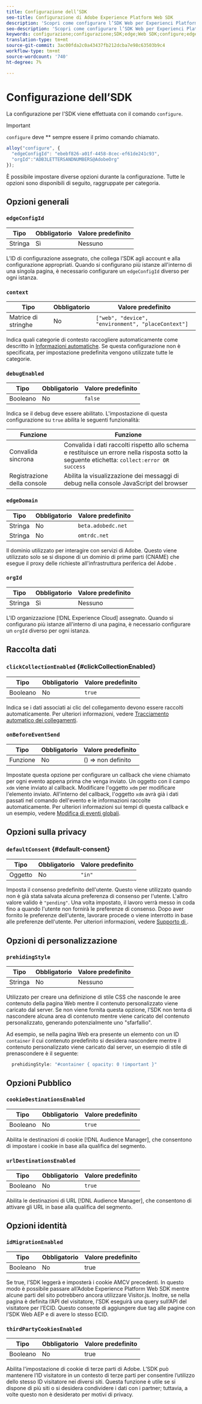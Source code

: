 ```yaml
---
title: Configurazione dell’SDK
seo-title: Configurazione di Adobe Experience Platform Web SDK
description: 'Scopri come configurare l’SDK Web per Experienci Platform '
seo-description: 'Scopri come configurare l’SDK Web per Experienci Platform '
keywords: configurazione;configurazione;SDK;edge;Web SDK;configure;edgeConfigId;context;web;device;environment;placeContext;debugEnabled;edgeDomain;orgId;clickCollectionEnabled;onBeforeEventSend;defaultConsent;web sdk settings;prehideStyle;opacity;cookieDestinationsEnabled;urlDestinationsEnabled;idMigrationEnabled;thirdParty CookiesEnabled;
translation-type: tm+mt
source-git-commit: 3ac00fda2c0a43437fb212dcba7e98c63503b9c4
workflow-type: tm+mt
source-wordcount: '740'
ht-degree: 7%

---
```



# Configurazione dell’SDK

La configurazione per l&#39;SDK viene effettuata con il comando `configure`.

>[!IMPORTANT]
>
>`configure` deve  ** sempre essere il primo comando chiamato.

```javascript
alloy("configure", {
  "edgeConfigId": "ebebf826-a01f-4458-8cec-ef61de241c93",
  "orgId":"ADB3LETTERSANDNUMBERS@AdobeOrg"
});
```

È possibile impostare diverse opzioni durante la configurazione. Tutte le opzioni sono disponibili di seguito, raggruppate per categoria.

## Opzioni generali

### `edgeConfigId`

| **Tipo** | **Obbligatorio** | **Valore predefinito** |
| -------- | ------------ | ----------------- |
| Stringa | Sì | Nessuno |

L’ID di configurazione assegnato, che collega l’SDK agli account e alla configurazione appropriati.  Quando si configurano più istanze all&#39;interno di una singola pagina, è necessario configurare un `edgeConfigId` diverso per ogni istanza.

### `context`

| **Tipo** | **Obbligatorio** | **Valore predefinito** |
| ---------------- | ------------ | -------------------------------------------------- |
| Matrice di stringhe | No | `["web", "device", "environment", "placeContext"]` |

Indica quali categorie di contesto raccogliere automaticamente come descritto in [Informazioni automatiche](../data-collection/automatic-information.md).  Se questa configurazione non è specificata, per impostazione predefinita vengono utilizzate tutte le categorie.

### `debugEnabled`

| **Tipo** | **Obbligatorio** | **Valore predefinito** |
| -------- | ------------ | ----------------- |
| Booleano | No | `false` |

Indica se il debug deve essere abilitato. L&#39;impostazione di questa configurazione su `true` abilita le seguenti funzionalità:

| **Funzione** | **Funzione** |
| ---------------------- | ------------------ |
| Convalida sincrona | Convalida i dati raccolti rispetto allo schema e restituisce un errore nella risposta sotto la seguente etichetta: `collect:error OR success` |
| Registrazione della console | Abilita la visualizzazione dei messaggi di debug nella console JavaScript del browser |

### `edgeDomain`

| **Tipo** | **Obbligatorio** | **Valore predefinito** |
| -------- | ------------ | ------------------ |
| Stringa | No | `beta.adobedc.net` |
| Stringa | No | `omtrdc.net` |

Il dominio utilizzato per interagire con  servizi di Adobe. Questo viene utilizzato solo se si dispone di un dominio di prime parti (CNAME) che esegue il proxy delle richieste all&#39;infrastruttura periferica del Adobe .

### `orgId`

| **Tipo** | **Obbligatorio** | **Valore predefinito** |
| -------- | ------------ | ----------------- |
| Stringa | Sì | Nessuno |

L&#39;ID organizzazione [!DNL Experience Cloud] assegnato.  Quando si configurano più istanze all&#39;interno di una pagina, è necessario configurare un `orgId` diverso per ogni istanza.

## Raccolta dati

### `clickCollectionEnabled` {#clickCollectionEnabled}

| **Tipo** | **Obbligatorio** | **Valore predefinito** |
| -------- | ------------ | ----------------- |
| Booleano | No | `true` |

Indica se i dati associati ai clic del collegamento devono essere raccolti automaticamente. Per ulteriori informazioni, vedere [Tracciamento automatico dei collegamenti](../data-collection/track-links.md#automaticLinkTracking).

### `onBeforeEventSend`

| **Tipo** | **Obbligatorio** | **Valore predefinito** |
| -------- | ------------ | ----------------- |
| Funzione | No | () => non definito |

Impostate questa opzione per configurare un callback che viene chiamato per ogni evento appena prima che venga inviato.  Un oggetto con il campo `xdm` viene inviato al callback.  Modificare l&#39;oggetto `xdm` per modificare l&#39;elemento inviato.  All&#39;interno del callback, l&#39;oggetto `xdm` avrà già i dati passati nel comando dell&#39;evento e le informazioni raccolte automaticamente. Per ulteriori informazioni sui tempi di questa callback e un esempio, vedere [Modifica di eventi globali](tracking-events.md#modifying-events-globally).

## Opzioni sulla privacy

### `defaultConsent` {#default-consent}

| **Tipo** | **Obbligatorio** | **Valore predefinito** |
| -------- | ------------ | ----------------- |
| Oggetto | No | `"in"` |

Imposta il consenso predefinito dell&#39;utente. Questo viene utilizzato quando non è già stata salvata alcuna preferenza di consenso per l&#39;utente. L&#39;altro valore valido è `"pending"`. Una volta impostato, il lavoro verrà messo in coda fino a quando l&#39;utente non fornirà le preferenze di consenso. Dopo aver fornito le preferenze dell&#39;utente, lavorare procede o viene interrotto in base alle preferenze dell&#39;utente. Per ulteriori informazioni, vedere [Supporto di ](../consent/supporting-consent.md).

## Opzioni di personalizzazione

### `prehidingStyle`

| **Tipo** | **Obbligatorio** | **Valore predefinito** |
| -------- | ------------ | ----------------- |
| Stringa | No | Nessuno |

Utilizzato per creare una definizione di stile CSS che nasconde le aree contenuto della pagina Web mentre il contenuto personalizzato viene caricato dal server. Se non viene fornita questa opzione, l’SDK non tenta di nascondere alcuna area di contenuto mentre viene caricato del contenuto personalizzato, generando potenzialmente uno &quot;sfarfallio&quot;.

Ad esempio, se nella pagina Web era presente un elemento con un ID `container` il cui contenuto predefinito si desidera nascondere mentre il contenuto personalizzato viene caricato dal server, un esempio di stile di prenascondere è il seguente:

```javascript
  prehidingStyle: "#container { opacity: 0 !important }"
```

## Opzioni Pubblico

### `cookieDestinationsEnabled`

| **Tipo** | **Obbligatorio** | **Valore predefinito** |
| -------- | ------------ | ----------------- |
| Booleano | No | `true` |

Abilita le destinazioni di cookie [!DNL Audience Manager], che consentono di impostare i cookie in base alla qualifica del segmento.

### `urlDestinationsEnabled`

| **Tipo** | **Obbligatorio** | **Valore predefinito** |
| -------- | ------------ | ----------------- |
| Booleano | No | `true` |

Abilita le destinazioni di URL [!DNL Audience Manager], che consentono di attivare gli URL in base alla qualifica del segmento.

## Opzioni identità

### `idMigrationEnabled`

| **Tipo** | **Obbligatorio** | **Valore predefinito** |
| -------- | ------------ | ----------------- |
| Booleano | No | true |

Se true, l’SDK leggerà e imposterà i cookie AMCV precedenti. In questo modo è possibile passare all’Adobe Experience Platform Web SDK mentre alcune parti del sito potrebbero ancora utilizzare Visitor.js. Inoltre, se nella pagina è definita l’API del visitatore, l’SDK eseguirà una query sull’API del visitatore per l’ECID. Questo consente di aggiungere due tag alle pagine con l’SDK Web AEP e di avere lo stesso ECID.

### `thirdPartyCookiesEnabled`

| **Tipo** | **Obbligatorio** | **Valore predefinito** |
| -------- | ------------ | ----------------- |
| Booleano | No | true |

Abilita l&#39;impostazione di  cookie di terze parti di Adobe. L’SDK può mantenere l’ID visitatore in un contesto di terze parti per consentire l’utilizzo dello stesso ID visitatore nei diversi siti. Questa funzione è utile se si dispone di più siti o si desidera condividere i dati con i partner; tuttavia, a volte questo non è desiderato per motivi di privacy.
